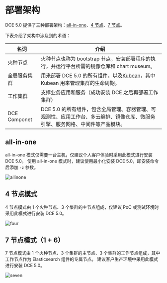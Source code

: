 # 部署架构

DCE 5.0 提供了三种部署架构：[all-in-one](#all-in-one)、[4 节点](#4)、[7 节点](#7-1-6)。

下表介绍了架构中涉及到的术语：

| 名词         | 介绍                                                                                                        |
| ------------ | ---------------------------------------------------------------------------------------------------------- |
| 火种节点     | 火种节点也称为 bootstrap 节点，安装部署程序的执行，并运行平台所需的镜像仓库和 chart museum。                             |
| 全局服务集群 | 用来部署 DCE 5.0 的所有组件，以及[Kubean](https://github.com/kubean-io/kubean)，其中 Kubean 用来管理集群的生命周期。  |
| 工作集群     | 支撑业务应用和服务（成功安装 DCE 之后再部署工作集群）                                                               |
| DCE Componet | DCE 5.0 的所有组件，包含全局管理、容器管理、可观测性、应用工作台、多云编排、镜像仓库、微服务引擎、服务网格、中间件等产品模块。 |

## all-in-one

all-in-one 模式仅需要一台主机，仅建议个人客户体验时采用此模式进行安装 DCE 5.0。
使用 all-in-one 模式时，建议使用最小化安装 DCE 5.0，即安装命令后添加 `-z` 参数。

![allinone](https://docs.daocloud.io/daocloud-docs-images/docs/install/images/allinone.png)

## 4 节点模式

4 节点模式由 1 个火种节点、3 个集群的主节点组成，仅建议 PoC 或测试环境时采用此模式进行安装 DCE 5.0。

![four](https://docs.daocloud.io/daocloud-docs-images/docs/install/images/four.png)

## 7 节点模式（1 + 6）

7 节点模式由 1 个火种节点、3 个集群的主节点、3 个集群的工作节点组成，其中工作节点作为 Elasticsearch 组件的专属节点。
建议客户生产环境中采用此模式进行安装 DCE 5.0。

![seven](https://docs.daocloud.io/daocloud-docs-images/docs/install/images/seven.png)
